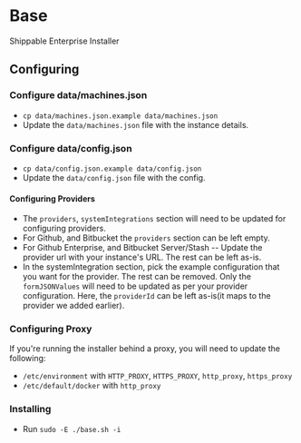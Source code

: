 # Base
Shippable Enterprise Installer

## Configuring

### Configure data/machines.json
* `cp data/machines.json.example data/machines.json`
* Update the `data/machines.json` file with the instance details.

### Configure data/config.json
* `cp data/config.json.example data/config.json`
* Update the `data/config.json` file with the config.

#### Configuring Providers
* The `providers`, `systemIntegrations` section will need to be updated for configuring providers.
* For Github, and Bitbucket the `providers` section can be left empty.
* For Github Enterprise, and Bitbucket Server/Stash -- Update the provider url with your instance's URL. The rest can be left as-is.
* In the systemIntegration section, pick the example configuration that you want for the provider. The rest can be removed. Only the `formJSONValues` will need to be updated as per your provider configuration. Here, the `providerId` can be left as-is(it maps to the provider we added earlier).

### Configuring Proxy
If you're running the installer behind a proxy, you will need to update the following:
* `/etc/environment` with `HTTP_PROXY`, `HTTPS_PROXY`, `http_proxy`, `https_proxy`
* `/etc/default/docker` with `http_proxy`

### Installing

* Run `sudo -E ./base.sh -i`
